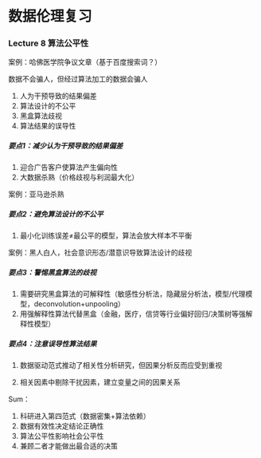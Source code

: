 # 数据伦理复习

### Lecture 8 算法公平性

案例：哈佛医学院争议文章（基于百度搜索词？）

数据不会骗人，但经过算法加工的数据会骗人

1. 人为干预导致的结果偏差
2. 算法设计的不公平
3. 黑盒算法歧视
4. 算法结果的误导性

##### 要点1：减少认为干预导致的结果偏差

1. 迎合广告客户使算法产生偏向性
2. 大数据杀熟（价格歧视与利润最大化）

案例：亚马逊杀熟

##### 要点2：避免算法设计的不公平

1. 最小化训练误差$\neq$最公平的模型，算法会放大样本不平衡

案例：黑人白人，社会意识形态/潜意识导致算法设计的歧视

##### 要点3：警惕黑盒算法的歧视

1. 需要研究黑盒算法的可解释性（敏感性分析法，隐藏层分析法，模型/代理模型，deconvolution+unpooling）
2. 用强解释性算法代替黑盒（金融，医疗，信贷等行业偏好回归/决策树等强解释性模型）

##### 要点4：注意误导性算法结果

1. 数据驱动范式推动了相关性分析研究，但因果分析反而应受到重视

2. 相关因素中剔除干扰因素，建立变量之间的因果关系

Sum：

1. 科研进入第四范式（数据密集+算法依赖）
2. 数据有效性决定结论正确性
3. 算法公平性影响社会公平性
4. 兼顾二者才能做出最合适的决策